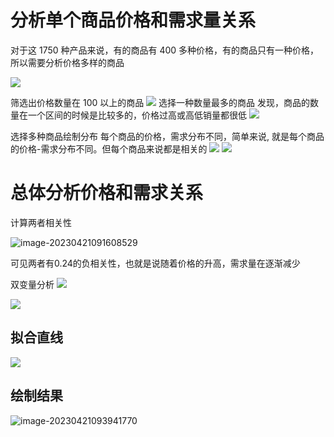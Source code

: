# 分析单个商品价格和需求量关系
对于这 1750 种产品来说，有的商品有 400 多种价格，有的商品只有一种价格，所以需要分析价格多样的商品

![](assets/Pasted%20image%2020230417195410.png)

筛选出价格数量在 100 以上的商品 
![](assets/Pasted%20image%2020230417203102.png)
选择一种数量最多的商品
发现，商品的数量在一个区间的时候是比较多的，价格过高或高低销量都很低
![](assets/Pasted%20image%2020230418104017.png)

选择多种商品绘制分布
每个商品的价格，需求分布不同，简单来说, 就是每个商品的价格-需求分布不同。但每个商品来说都是相关的
![](assets/Pasted%20image%2020230418104720.png)
![](assets/Pasted%20image%2020230418104945.png)
# 总体分析价格和需求关系



计算两者相关性

![image-20230421091608529](assets/image-20230421091608529.png)

可见两者有0.24的负相关性，也就是说随着价格的升高，需求量在逐渐减少

双变量分析
![](assets/Pasted%20image%2020230420084523.png)

![](assets/Pasted%20image%2020230420091920.png)

## 拟合直线

![](assets/Pasted%20image%2020230421092805.png)
## 绘制结果

![image-20230421093941770](assets/image-20230421093941770.png)
